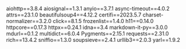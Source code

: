 aiohttp==3.8.4
aiosignal==1.3.1
anyio==3.7.1
async-timeout==4.0.2
attrs==23.1.0
beautifulsoup4==4.12.2
certifi==2023.5.7
charset-normalizer==3.2.0
click==8.1.5
frozenlist==1.4.0
h11==0.14.0
httpcore==0.17.3
httpx==0.24.1
idna==3.4
markdown-it-py==3.0.0
mdurl==0.1.2
multidict==6.0.4
Pygments==2.15.1
requests==2.31.0
rich==13.4.2
sniffio==1.3.0
soupsieve==2.4.1
urllib3==2.0.3
yarl==1.9.2
